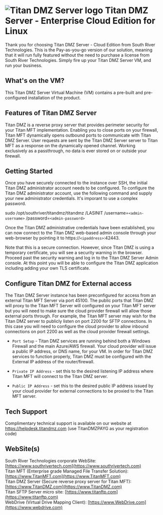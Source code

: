 # <img src="https://srtcdnstorage.blob.core.windows.net/software/nextgen/titandmz/titandmz48.png" alt="Titan DMZ Server logo"> Titan DMZ Server - Enterprise Cloud Edition for Linux</img>

Thank you for choosing Titan DMZ Server - Cloud Edition from South River Technologies. This is the Pay-as-you-go version of our solution, meaning that it will run fully featured without the need to purchase a license from South River Technologies. Simply fire up your Titan DMZ Server VM, and run your business.

## What's on the VM?

This Titan DMZ Server Virtual Machine (VM) contains a pre-built and pre-configured installation of the product. 

## Features of Titan DMZ Server

Titan DMZ is a reverse proxy server that provides perimeter security for your Titan MFT implementation. Enabling you to close ports on your firewall, Titan MFT dynamically opens outbound ports to communicate with Titan DMZ Server. User requests are sent by the Titan DMZ Server server to Titan MFT as a response on the dynamically opened channel. Working exclusively as a passthrough, no data is ever stored on or outside your firewall.

## Getting Started

Once you have securely connected to the instance over SSH, the initial Titan DMZ administrator account needs to be configured. To configure the Titan DMZ administrator account, use the following command and supply your new administrator credentials. It's imporant to use a complex password.

sudo /opt/southriver/titandmz/titandmz /LASINIT /username=`<admin-username>` /password=`<admin-password>`

Once the Titan DMZ administrative credentials have been established, you can now connect to the Titan DMZ web-based admin console through your web-browser by pointing it to https://`<ipaddress>`:42443.

Note that this is a secure connection. However, since Titan DMZ is using a temporary certificate, you will see a security warning in the browser. Proceed past the security warning and log in to the Titan DMZ Server Admin console. At this point you will be able to configure the Titan DMZ application including adding your own TLS certificate.

## Configure Titan DMZ for External access

The Titan DMZ Server instance has been preconfigured for access from an external Titan MFT Server via port 45100. The public ports that Titan DMZ will proxy to the Titan MFT Server will configured on your Titan MFT server but you will need to make sure the cloud provider firewall will allow those external ports through. For example, the Titan MFT server may wish for the Titan DMZ server to publicly listen on port 2200 for SFTP connections. In this case you will need to configure the cloud provider to allow inbound connections on port 2200 as well as the cloud provider firewall settings.

- `Port Setup` - Titan DMZ services are running behind both a Windows Firewall and the main Azure/AWS firewall. Your cloud provider will issue a public IP address, or DNS name, for your VM. In order for Titan DMZ services to function properly, Titan DMZ must be configured with the External IP address of the router/firewall.

- `Private IP Address` - set this to the desired listening IP address where Titan MFT will connect to the Titan DMZ server.

- `Public IP Address` - set this to the desired public IP address issued by your cloud provider for external connections to be proxied to the Titan MFT server.

## Tech Support

Complimentary technical support is available on our website at https://helpdesk.titandmz.com (use TitanDMZPAYG as your registration code)

## WebSite(s)

South River Technologies corporate WebSite:  [https://www.southrivertech.com](https://www.southrivertech.com)<br />
Titan MFT (Enterprise grade Managed File Transfer Solution): [https://www.TitanMFT.com](https://www.TitanMFT.com)<br />
Titan DMZ Server (Secure reverse proxy server for Titan MFT): [https://www.TitanDMZ.com](https://www.TitanDMZ.com)<br />
Titan SFTP Server micro site: [https://www.titanftp.com](https://www.titanftp.com)<br />
WebDrive (Virtual Drive Mapping Client): [https://www.WebDrive.com](https://www.webdrive.com)<br />





